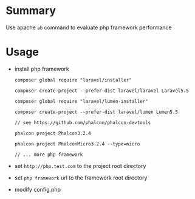 # Summary
Use apache `ab` command to evaluate php framework performance

# Usage

- install php framework

    ```
    composer global require "laravel/installer"
    
    composer create-project --prefer-dist laravel/laravel Laravel5.5
    
    composer global require "laravel/lumen-installer"
        
    composer create-project --prefer-dist laravel/lumen Lumen5.5
    
    // see https://github.com/phalcon/phalcon-devtools
    
    phalcon project Phalcon3.2.4
        
    phalcon project PhalconMicro3.2.4 --type=micro
    
    // ... more php framework
    
    ```

- set `http://php.test.com` to the project root directory

- set `php framework` url to the framework root directory

- modify config.php